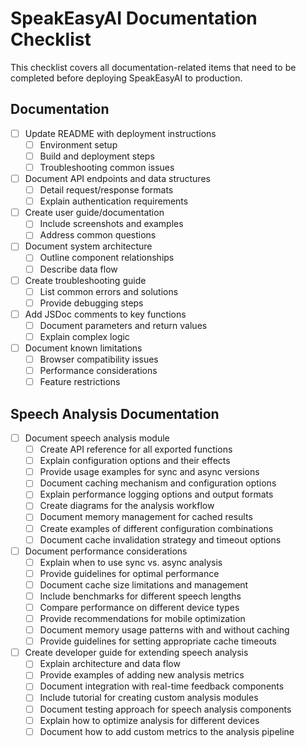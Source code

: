 
# SpeakEasyAI Documentation Checklist

This checklist covers all documentation-related items that need to be completed before deploying SpeakEasyAI to production.

## Documentation

- [ ] Update README with deployment instructions
  - [ ] Environment setup
  - [ ] Build and deployment steps
  - [ ] Troubleshooting common issues
- [ ] Document API endpoints and data structures
  - [ ] Detail request/response formats
  - [ ] Explain authentication requirements
- [ ] Create user guide/documentation
  - [ ] Include screenshots and examples
  - [ ] Address common questions
- [ ] Document system architecture
  - [ ] Outline component relationships
  - [ ] Describe data flow
- [ ] Create troubleshooting guide
  - [ ] List common errors and solutions
  - [ ] Provide debugging steps
- [ ] Add JSDoc comments to key functions
  - [ ] Document parameters and return values
  - [ ] Explain complex logic
- [ ] Document known limitations
  - [ ] Browser compatibility issues
  - [ ] Performance considerations
  - [ ] Feature restrictions

## Speech Analysis Documentation
- [ ] Document speech analysis module
  - [ ] Create API reference for all exported functions
  - [ ] Explain configuration options and their effects
  - [ ] Provide usage examples for sync and async versions
  - [ ] Document caching mechanism and configuration options
  - [ ] Explain performance logging options and output formats
  - [ ] Create diagrams for the analysis workflow
  - [ ] Document memory management for cached results
  - [ ] Create examples of different configuration combinations
  - [ ] Document cache invalidation strategy and timeout options
- [ ] Document performance considerations
  - [ ] Explain when to use sync vs. async analysis
  - [ ] Provide guidelines for optimal performance
  - [ ] Document cache size limitations and management
  - [ ] Include benchmarks for different speech lengths
  - [ ] Compare performance on different device types
  - [ ] Provide recommendations for mobile optimization
  - [ ] Document memory usage patterns with and without caching
  - [ ] Provide guidelines for setting appropriate cache timeouts
- [ ] Create developer guide for extending speech analysis
  - [ ] Explain architecture and data flow
  - [ ] Provide examples of adding new analysis metrics
  - [ ] Document integration with real-time feedback components
  - [ ] Include tutorial for creating custom analysis modules
  - [ ] Document testing approach for speech analysis components
  - [ ] Explain how to optimize analysis for different devices
  - [ ] Document how to add custom metrics to the analysis pipeline

